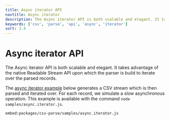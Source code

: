 ```yaml
---
title: Async iterator API
navtitle: Async iterator
description: The Async iterator API is both scalable and elegant. It takes advantage of the native Readable Stream API upon which the parser is built to iterate over the parsed records.
keywords: ['csv', 'parse', 'api', 'async', 'iterator']
sort: 3.4
---
```


# Async iterator API

The Async iterator API is both scalable and elegant. It takes advantage of the native Readable Stream API upon which the parser is build to iterate over the parsed records.

The [async iterator example](https://github.com/adaltas/node-csv/blob/master/packages/csv-parse/samples/async.iterator.js) below generates a CSV stream which is then parsed and iterated over. For each record, we simulate a slow asynchronous operation. This example is available with the command `node samples/async.iterator.js`.

`embed:packages/csv-parse/samples/async.iterator.js`
